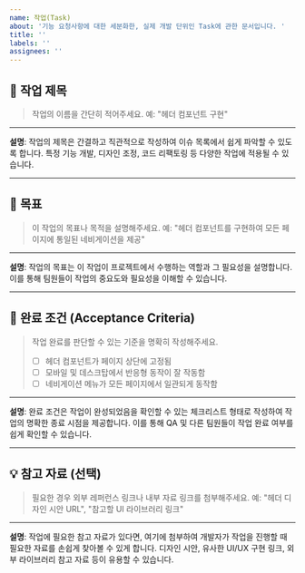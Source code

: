 ```yaml
---
name: 작업(Task)
about: '기능 요청사항에 대한 세분화한, 실제 개발 단위인 Task에 관한 문서입니다. '
title: ''
labels: ''
assignees: ''
---
```


## 📌 작업 제목

> 작업의 이름을 간단히 적어주세요. 예: "헤더 컴포넌트 구현"

---

**설명**: 작업의 제목은 간결하고 직관적으로 작성하여 이슈 목록에서 쉽게 파악할 수 있도록 합니다.
특정 기능 개발, 디자인 조정, 코드 리팩토링 등 다양한 작업에 적용될 수 있습니다.

---

## 🎯 목표

> 이 작업의 목표나 목적을 설명해주세요. 예: "헤더 컴포넌트를 구현하여 모든 페이지에 통일된
> 네비게이션을 제공"

---

**설명**: 작업의 목표는 이 작업이 프로젝트에서 수행하는 역할과 그 필요성을 설명합니다. 이를 통해
팀원들이 작업의 중요도와 필요성을 이해할 수 있습니다.

---

## 🚩 완료 조건 (Acceptance Criteria)

> 작업 완료를 판단할 수 있는 기준을 명확히 작성해주세요.
>
> - [ ] 헤더 컴포넌트가 페이지 상단에 고정됨
> - [ ] 모바일 및 데스크탑에서 반응형 동작이 잘 작동함
> - [ ] 네비게이션 메뉴가 모든 페이지에서 일관되게 동작함

---

**설명**: 완료 조건은 작업이 완성되었음을 확인할 수 있는 체크리스트 형태로 작성하여 작업의 명확한
종료 시점을 제공합니다. 이를 통해 QA 및 다른 팀원들이 작업 완료 여부를 쉽게 확인할 수 있습니다.

---

## 💡 참고 자료 (선택)

> 필요한 경우 외부 레퍼런스 링크나 내부 자료 링크를 첨부해주세요. 예: "헤더 디자인 시안 URL",
> "참고할 UI 라이브러리 링크"

---

**설명**: 작업에 필요한 참고 자료가 있다면, 여기에 첨부하여 개발자가 작업을 진행할 때 필요한 자료를
손쉽게 찾아볼 수 있게 합니다. 디자인 시안, 유사한 UI/UX 구현 링크, 외부 라이브러리 참고 자료 등이
유용할 수 있습니다.
